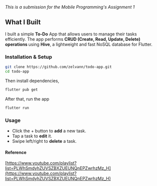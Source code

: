 *This is a submission for the Mobile Programming's Assignment 1*

## What I Built
I built a simple <strong>To-Do</strong> App that allows users to manage their tasks efficiently. The app performs <strong>CRUD (Create, Read, Update, Delete) operations </strong> using <strong>Hive</strong>, a lightweight and fast NoSQL database for Flutter.

### Installation & Setup
```bash
git clone https://github.com/zelvann/todo-app.git
cd todo-app
```
Then install dependencies, 
```bash
flutter pub get
```
After that, run the app
```bash
flutter run
```

### Usage
- Click the + button to <strong>add</strong> a new task.
- Tap a task to <strong>edit</strong> it.
- Swipe left/right to <strong>delete</strong> a task.

#### Reference
[https://www.youtube.com/playlist?list=PLWhSmdyhZUVSZBXZUEUNQnEPZwrhzMz_H](https://www.youtube.com/playlist?list=PLWhSmdyhZUVSZBXZUEUNQnEPZwrhzMz_H)
